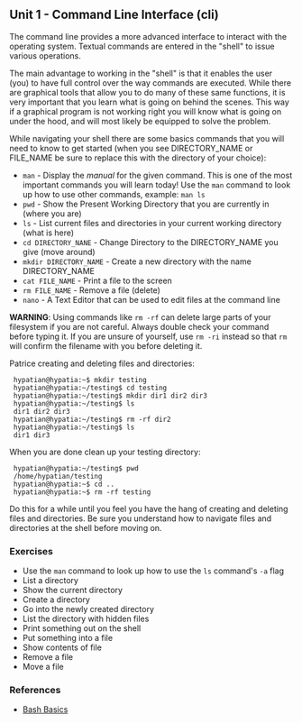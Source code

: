 Unit 1 - Command Line Interface (cli)
---

The command line provides a more advanced interface to interact
with the operating system.  Textual commands are entered in the "shell"
to issue various operations.

The main advantage to working in the "shell" is that it enables the
user (you) to have full control over the way commands are executed.
While there are graphical tools that allow you to do many of these
same functions, it is very important that you learn what is going
on behind the scenes. This way if a graphical program is not working
right you will know what is going on under the hood, and will most
likely be equipped to solve the problem.


While navigating your shell there are some basics commands that you
will need to know to get started (when you see DIRECTORY_NAME or
FILE_NAME be sure to replace this with the directory of your choice):

* `man` - Display the *manual* for the given command. This is one of the most important commands you will learn today! Use the `man` command to look up how to use other commands, example: `man ls`
* `pwd` - Show the Present Working Directory that you are currently in (where you are)
* `ls` - List current files and directories in your current working
directory (what is here)
* `cd DIRECTORY_NANE` - Change Directory to the DIRECTORY_NAME you give (move around)
* `mkdir DIRECTORY_NAME` - Create a new directory with the name DIRECTORY_NAME
* `cat FILE_NAME` - Print a file to the screen
* `rm FILE_NAME` - Remove a file (delete)
* `nano` - A Text Editor that can be used to edit files at the command line

**WARNING**: Using commands like `rm -rf` can delete large parts of your filesystem if you are not careful. Always double check your command before typing it. If you are unsure of yourself, use `rm -ri` instead so that `rm` will confirm the filename with you before deleting it.

Patrice creating and deleting files and directories:

     hypatian@hypatia:~$ mkdir testing
     hypatian@hypatia:~/testing$ cd testing
     hypatian@hypatia:~/testing$ mkdir dir1 dir2 dir3
     hypatian@hypatia:~/testing$ ls
     dir1 dir2 dir3
     hypatian@hypatia:~/testing$ rm -rf dir2
     hypatian@hypatia:~/testing$ ls
     dir1 dir3

When you are done clean up your testing directory:

     hypatian@hypatia:~/testing$ pwd
     /home/hypatian/testing
     hypatian@hypatia:~$ cd ..
     hypatian@hypatia:~$ rm -rf testing

Do this for a while until you feel you have the hang of creating and deleting files and directories. Be sure you understand how to navigate files and directories at the shell before moving on.

### **Exercises**

* Use the `man` command to look up how to use the `ls` command's `-a` flag
* List a directory
* Show the current directory
* Create a directory
* Go into the newly created directory
* List the directory with hidden files
* Print something out on the shell
* Put something into a file
* Show contents of file
* Remove a file
* Move a file

### **References**

* [Bash Basics](http://folk.ntnu.no/sverrehe/bash/basics.html)
